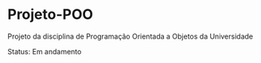 # Projeto-POO
Projeto da disciplina de Programação Orientada a Objetos da Universidade

Status: Em andamento
